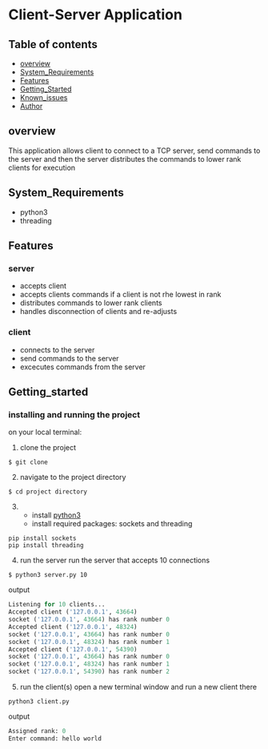 # Client-Server Application
## Table of contents

- [overview](#overview)
- [System_Requirements](#system_requirements)
- [Features](#features)
- [Getting_Started](#getting_Started)
- [Known_issues](#known_issues)
- [Author](#author)
## overview
This application allows client to connect to a TCP server, send commands to the server and then the server distributes the commands to lower rank clients for execution

## System_Requirements
- python3
- threading

## Features
### server
- accepts client
- accepts clients commands if a client is not rhe lowest in rank
- distributes commands to lower rank clients
- handles disconnection of clients and re-adjusts

### client
- connects to the server
- send commands to the server
- excecutes commands from the server

## Getting_started

### installing and running the project
on your local terminal:
1. clone the project
```shell
$ git clone

```
2. navigate to the project directory
```
$ cd project directory
```

3. - install [python3](https://docs.python.org/3/using/unix.html?highlight=install%20python3)
   - install required packages: sockets and threading

```
pip install sockets
pip install threading

```
4. run the server
run the server that accepts 10 connections
```
$ python3 server.py 10

```
output
```server.py
Listening for 10 clients...
Accepted client ('127.0.0.1', 43664)
socket ('127.0.0.1', 43664) has rank number 0
Accepted client ('127.0.0.1', 48324)
socket ('127.0.0.1', 43664) has rank number 0
socket ('127.0.0.1', 48324) has rank number 1
Accepted client ('127.0.0.1', 54390)
socket ('127.0.0.1', 43664) has rank number 0
socket ('127.0.0.1', 48324) has rank number 1
socket ('127.0.0.1', 54390) has rank number 2
```

5. run the client(s)
open a new terminal window and run  a new client there
```
python3 client.py

```
output
``` client.py
Assigned rank: 0
Enter command: hello world
```



